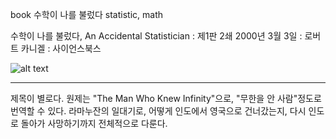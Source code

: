 book
수학이 나를 불렀다
statistic, math

수학이 나를 불렀다, An Accidental Statistician
:   제1판 2쇄 2000년 3월 3일
:   로버트 카니겔
:   사이언스북스

![alt text](https://t1.search.daumcdn.net/thumb/R110x160/?fname=http%3A%2F%2Ft1.daumcdn.net%2Fbook%2FKOR9788983710390%3Fmoddttm=20151227071644 "수학이 나를 불렀다")

---

제목이 별로다. 원제는 "The Man Who Knew Infinity"으로, "무한을 안 사람"정도로 번역할 수 있다. 라마누잔의 일대기로, 어떻게 인도에서 영국으로 건너갔는지, 다시 인도로 돌아가 사망하기까지 전체적으로 다룬다.


